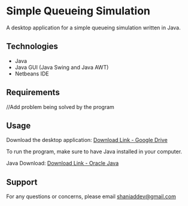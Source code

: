 # Simple Queueing Simulation
A desktop application for a simple queueing simulation written in Java.

## Technologies
- Java
- Java GUI (Java Swing and Java AWT)
- Netbeans IDE

## Requirements

//Add problem being solved by the program

## Usage
Download the desktop application: [Download Link - Google Drive](https://drive.google.com/file/d/1UYjI48ky2cYKPH4Pn-5aV57Es4RgNO5P/view?usp=sharing)

To run the program, make sure to have Java installed in your computer.

Java Download: [Download Link - Oracle Java](https://java.com/en/download/)


## Support
For any questions or concerns, please email [shaniaddev@gmail.com](mailto:shaniaddev@gmail.com?subject=[GitHub]%20Simple%20Queueing%20Simulation)
